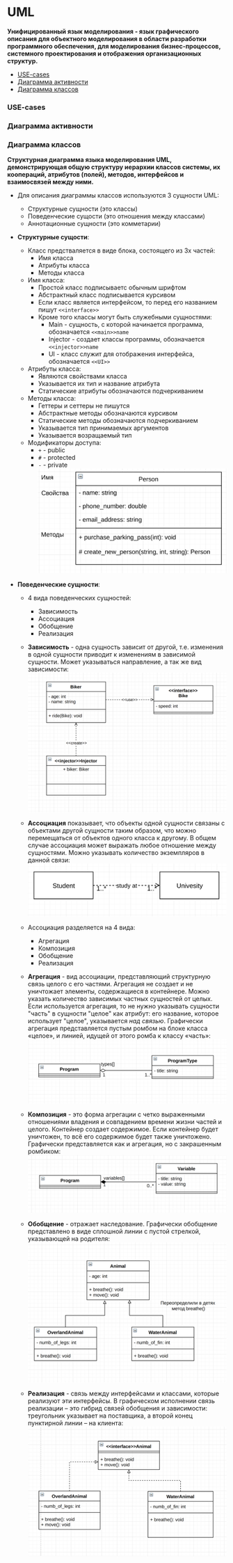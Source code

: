 # UML
**Унифицированный язык моделирования - язык графического описания для объектного моделирования в области разработки программного обеспечения, для моделирования бизнес-процессов, системного проектирования и отображения организационных структур.**
+ [USE-cases](#usecases)
+ [Диаграмма активности](#activity)
+ [Диаграмма классов](#class)

### <a name="usecases"></a> USE-cases


### <a name="activity"></a> Диаграмма активности


### <a name="class"></a> Диаграмма классов
**Структурная диаграмма языка моделирования UML, демонстрирующая общую структуру иерархии классов системы, их коопераций, атрибутов (полей), методов, интерфейсов и взаимосвязей между ними.**
+ Для описания диаграммы классов используются 3 сущности UML:
    + Структурные сущности (это классы)
    + Поведенческие сущости (это отношения между классами)
    + Аннотационные сущности (это комметарии)

+ **Структурные сущости**:
    + Класс предстваляется в виде блока, состоящего из 3х частей:
        + Имя класса
        + Атрибуты класса
        + Методы класса
    + Имя класса:
        + Простой класс подписываетс обычным шрифтом
        + Абстрактный класс подписывается курсивом
        + Если класс является интерфейсом, то перед его названием пишут `<<interface>>`
        + Кроме того классы могут быть служебными сущностями:
            + Main - сущность, с которой начинается программа, обозначается `<<main>>name`
            + Injector - создает классы программы, обозначается `<<injector>>name`
            + UI - класс служит для отображения интерфейса, обозначается `<<UI>>`
    + Атрибуты класса:
        + Являются свойствами класса
        + Указывается их тип и название атрибута
        + Статические атрибуты обозначаются подчеркиванием
    + Методы класса:
        + Геттеры и сеттеры не пишутся
        + Абстрактные методы обозначаются курсивом
        + Статические методы обозначаются подчеркиванием
        + Указывается тип принимаемых аргументов
        + Указывается возращаемый тип
    + Модификаторы доступа:
        + `+` - public
        + `#` - protected
        + `-` - private
    ![](./source/base_class.png)

+ **Поведенческие сущности**:
    + 4 вида поведенческих сущностей:
        + Зависимость
        + Ассоциация
        + Обобщение
        + Реализация
    + **Зависимость** - одна сущность зависит от другой, т.е. изменения в одной сущности приводит к изменениям в зависимой сущности. Может указываться направление, а так же вид зависимости:
    ![](./source/dependency.png)
    
    + **Ассоциация** показывает, что объекты одной сущности связаны с объектами другой сущности таким образом, что можно перемещаться от объектов одного класса к другому. В общем случае ассоциация может выражать любое отношение между сущностями. Можно указывать количество экземпляров в данной связи:
        ![](./source/assotiation.png)

    + Ассоциация разделяется на 4 вида:
        + Агрегация
        + Композиция
        + Обобщение
        + Реализация
    + **Агрегация** - вид ассоциации, представляющий структурную связь целого с его частями. Агрегация не создает и не уничтожает элементы, содержащиеся в контейнере. Можно указать количество зависимых частных сущностей от целых. Если используется агрегация, то не нужно указывать сущности "часть" в сущности "целое" как атрибут: его название, которое использует "целое", указывается *над связью*. Графически агрегация представляется пустым ромбом на блоке класса «целое», и линией, идущей от этого ромба к классу «часть»:
        ![](./source/agregation.png)

    + **Композиция** - это форма агрегации с четко выраженными отношениями владения и совпадением времени жизни частей и целого. Контейнер создает содержимое. Если контейнер будет уничтожен, то всё его содержимое будет также уничтожено. Графически представляется как и агрегация, но с закрашенным ромбиком:
        ![](./source/composition.png)

    + **Обобщение** - отражает наследование. Графически обобщение представлено в виде сплошной линии с пустой стрелкой, указывающей на родителя:
        ![](./source/inharitance.png)

    + **Реализация** - связь между интерфейсами и классами, которые реализуют эти интерфейсы. В графическом исполнении связь реализации – это гибрид связей обобщения и зависимости: треугольник указывает на поставщика, а второй конец пунктирной линии – на клиента:
        ![](./source/implementation.png)

